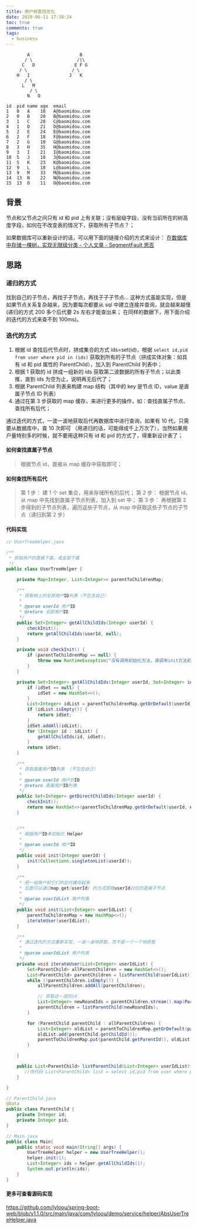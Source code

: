 ```yaml
---
title: 用户树查找优化
date: 2020-06-11 17:38:24
toc: true
comments: true
tags:
  - business
---
```


```
        A                   B
       / \                 /|\
      C   D               E F G
     / \                 / \
    H   I               J   K
       / \
      L   M
         / \
        N   O
```

```
id  pid name age  email
1	0	A	 18	  A@baomidou.com
2	0	B	 20	  B@baomidou.com
3	1	C	 28	  C@baomidou.com
4	1	D	 21	  D@baomidou.com
5	2	E	 24	  E@baomidou.com
6	2	F	 18	  F@baomidou.com
7	2	G	 10	  G@baomidou.com
8	3	H	 35	  H@baomidou.com
9	3	I	 21	  I@baomidou.com
10	5	J	 18	  J@baomidou.com
11	5	K	 23	  K@baomidou.com
12	9	L	 18	  L@baomidou.com
13	9	M	 33	  M@baomidou.com
14	13	N	 22	  N@baomidou.com
15	13	O	 11	  O@baomidou.com
```

## 背景

节点和父节点之间只有 id 和 pid 上有关联；没有层级字段，没有当前所在的树高度字段，如何在不改变表的情况下，获取所有子节点？；

如果数据库可以重新设计的话，可以用下面的链接介绍的方式来设计：
[在数据库中存储一棵树，实现无限级分类 - 个人文章 - SegmentFault 思否](https://segmentfault.com/a/1190000014284076)

## 思路

### 递归的方式

找到自己的子节点，再找子子节点，再找子子子节点...
这种方式虽能实现，但是如果节点关系复杂越来，因为要每次都要从 sql 中建立连接并查询，就会越来越慢
(递归的方式 200 多个后代要 2s 左右才能查出来； 在同样的数据下，用下面介绍的迭代的方式来查不到 100ms)。

### 迭代的方式

1. 根据 id 查找后代节点时，拼成集合的方式 ids=set(id)，根据 `select id,pid from user where pid in (ids)` 获取到所有的子节点（拼成实体对象：如具有 id 和 pid 属性的 ParentChild），加入到 ParentChild 列表中；
2. 根据 1 获取的 id 拼成一组新的 ids 获取第二波数据的所有子节点；以此类推，直到 ids 为空为止，说明再无后代了；
3. 根据 ParentChild 列表来构建 map 结构（其中的 key 是节点 ID，value 是直属子节点 ID 列表）
4. 通过在第 3 步获取的 map 缓存，来进行更多的操作，如：查找直属子节点、 查找所有后代；

通过迭代的方式，一波一波地获取后代再数据库中进行查询，如果有 10 代，只需要从数据库中，查 10 次即可
（用递归的话，可能得成千上万次了），当然如果用户量特别多的时候，就不要用这种只有 id 和 pid 的方式了，得重新设计表了；

#### 如何查找直属子节点

> 根据节点 id，直接从 map 缓存中获取即可；

#### 如何查找所有后代

> 第 1 步： 建 1 个 set 集合，用来存储所有的后代；
> 第 2 步： 根据节点 id，从 map 中先找到直属子节点列表，加入到 set 中；
> 第 3 步： 再根据第 2 步得到的子节点列表，遍历这些子节点，从 map 中获取这些子节点的子节点（递归到第 2 步）

#### 代码实现

```java
// UserTreeHelper.java

/**
 * 获取用户的直接下属，或全部下属
 */
public class UserTreeHelper {

    private Map<Integer, List<Integer>> parentToChildrenMap;

    /**
     * 获取树上的全部用户ID列表（不包含自己）
     *
     * @param userId 用户ID
     * @return 全部用户ID
     */
    public Set<Integer> getAllChildIds(Integer userId) {
        checkInit();
        return getAllChildIds(userId, null);
    }

    private void checkInit() {
        if (parentToChildrenMap == null) {
            throw new RuntimeException("没有调用初始化方法，请调用init方法初始化");
        }
    }

    private Set<Integer> getAllChildIds(Integer userId, Set<Integer> idSet) {
        if (idSet == null) {
            idSet = new HashSet<>();
        }
        List<Integer> idList = parentToChildrenMap.getOrDefault(userId, Collections.emptyList());
        if (idList.isEmpty()) {
            return idSet;
        }
        idSet.addAll(idList);
        for (Integer id : idList) {
            getAllChildIds(id, idSet);
        }
        return idSet;
    }

    /**
     * 获取直属用户ID列表 （不包含自己）
     *
     * @param userId 用户的ID
     * @return 直属用户ID列表
     */
    public Set<Integer> getDirectChildIds(Integer userId) {
        checkInit();
        return new HashSet<>(parentToChildrenMap.getOrDefault(userId, new ArrayList<>()));
    }


    /**
     * 根据用户ID来初始化 Helper
     *
     * @param userId 用户ID
     */
    public void init(Integer userId) {
        init(Collections.singletonList(userId));
    }

    /**
     * 把一组用户和它们的后代缓存起来
     * 后面可以通过map.get(userId) 的方式获取userId对应的直接子节点
     *
     * @param userIdList 用户列表
     */
    public void init(List<Integer> userIdList) {
        parentToChildrenMap = new HashMap<>();
        iterateUser(userIdList);
    }

    /**
     * 通过迭代的方式重新实现，一波一波地获取，而不是一个一个地获取
     *
     * @param userIdList 用户列表
     */
    private void iterateUser(List<Integer> userIdList) {
        Set<ParentChild> allParentChildren = new HashSet<>();
        List<ParentChild> parentChildren = listParentChild(userIdList);
        while (!parentChildren.isEmpty()) {
            allParentChildren.addAll(parentChildren);

            // 获取这一波的id
            List<Integer> newRoundIds = parentChildren.stream().map(ParentChild::getChildId).collect(Collectors.toList());
            parentChildren = listParentChild(newRoundIds);
        }

        for (ParentChild parentChild : allParentChildren) {
            List<Integer> oldList = parentToChildrenMap.getOrDefault(parentChild.getParentId(), new ArrayList<>());
            oldList.add(parentChild.getChildId());
            parentToChildrenMap.put(parentChild.getParentId(), oldList);
        }

    }

    public List<ParentChild> listParentChild(List<Integer> userIdList){
       //伪代码 List<ParentChild> list = select id,pid from user where pid in (userIdList);
    }

}

// ParentChild.java
@Data
public class ParentChild {
    private Integer id;
    private Integer pid;
}

// Main.java
public class Main{
    public static void main(String[] args) {
        UserTreeHelper helper = new UserTreeHelper();
        helper.init(1);
        List<Integer> ids = helper.getAllChildIds(1);
        System.out.println(ids);
    }
}
```

#### 更多可查看源码实现

https://github.com/lyloou/spring-boot-web/blob/v1.1.0/src/main/java/com/lyloou/demo/service/helper/AbsUserTreeHelper.java
